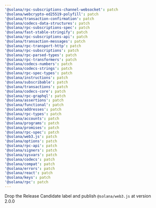 ```yaml
---
'@solana/rpc-subscriptions-channel-websocket': patch
'@solana/webcrypto-ed25519-polyfill': patch
'@solana/transaction-confirmation': patch
'@solana/codecs-data-structures': patch
'@solana/rpc-subscriptions-spec': patch
'@solana/fast-stable-stringify': patch
'@solana/rpc-subscriptions-api': patch
'@solana/transaction-messages': patch
'@solana/rpc-transport-http': patch
'@solana/rpc-subscriptions': patch
'@solana/rpc-parsed-types': patch
'@solana/rpc-transformers': patch
'@solana/codecs-numbers': patch
'@solana/codecs-strings': patch
'@solana/rpc-spec-types': patch
'@solana/instructions': patch
'@solana/subscribable': patch
'@solana/transactions': patch
'@solana/codecs-core': patch
'@solana/rpc-graphql': patch
'@solana/assertions': patch
'@solana/functional': patch
'@solana/addresses': patch
'@solana/rpc-types': patch
'@solana/accounts': patch
'@solana/programs': patch
'@solana/promises': patch
'@solana/rpc-spec': patch
'@solana/web3.js': patch
'@solana/options': patch
'@solana/rpc-api': patch
'@solana/signers': patch
'@solana/sysvars': patch
'@solana/codecs': patch
'@solana/compat': patch
'@solana/errors': patch
'@solana/react': patch
'@solana/keys': patch
'@solana/rpc': patch
---
```


Drop the Release Candidate label and publish `@solana/web3.js` at version 2.0.0
